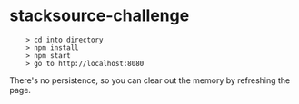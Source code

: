 # stacksource-challenge
```
	> cd into directory
	> npm install
	> npm start
	> go to http://localhost:8080
```

There's no persistence, so you can clear out the memory by refreshing the page.
